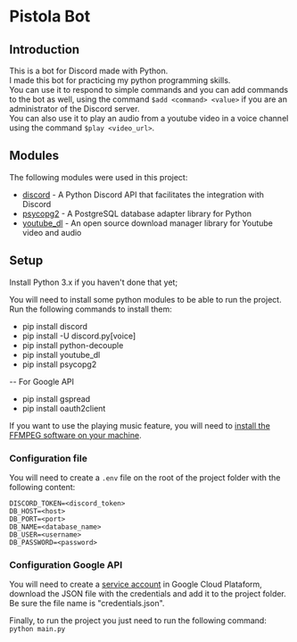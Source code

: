 # Pistola Bot

## Introduction

This is a bot for Discord made with Python.\
I made this bot for practicing my python programming skills.\
You can use it to respond to simple commands and you can add commands to the bot as well, using the command `$add <command> <value>`
if you are an administrator of the Discord server.\
You can also use it to play an audio from a youtube video in a voice channel using the command `$play <video_url>`.

## Modules

The following modules were used in this project:

* [discord](https://pypi.org/project/discord.py/) - A Python Discord API that facilitates the integration with Discord
* [psycopg2](https://www.psycopg.org/docs/) - A PostgreSQL database adapter library for Python
* [youtube_dl](https://youtube-dl.org/) - An open source download manager library for Youtube video and audio

## Setup

Install Python 3.x if you haven't done that yet;

You will need to install some python modules to be able to run the project. Run the following commands to install them:

* pip install discord
* pip install -U discord.py[voice]
* pip install python-decouple
* pip install youtube_dl
* pip install psycopg2

-- For Google API
* pip install gspread
* pip install oauth2client

If you want to use the playing music feature, you will need to [install the FFMPEG software on your machine](https://phoenixnap.com/kb/ffmpeg-windows). 

### Configuration file

You will need to create a `.env` file on the root of the project folder with the following content:

```
DISCORD_TOKEN=<discord_token>
DB_HOST=<host>
DB_PORT=<port>
DB_NAME=<database_name>
DB_USER=<username>
DB_PASSWORD=<password>
```

### Configuration Google API

You will need to create a [service account](https://cloud.google.com/iam/docs/keys-create-delete#creating) in Google Cloud Plataform, download the JSON file with the credentials and add it to the project folder. Be sure the file name is "credentials.json".

Finally, to run the project you just need to run the following command: `python main.py`
